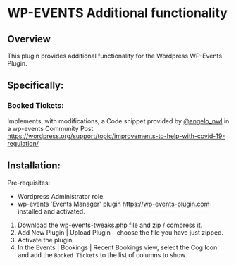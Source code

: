 # WP-EVENTS Additional functionality

## Overview
This plugin provides additional functionality for the Wordpress WP-Events Plugin.

## Specifically:
### Booked Tickets:
Implements, with modifications, a Code snippet provided by [@angelo_nwl](https://wordpress.org/support/users/angelo_nwl/) in a wp-events Community Post https://wordpress.org/support/topic/improvements-to-help-with-covid-19-regulation/

## Installation:
Pre-requisites:
* Wordpress Administrator role.
* wp-events 'Events Manager' plugin https://wp-events-plugin.com installed and activated.

1. Download the wp-events-tweaks.php file and zip / compress it.
2. Add New Plugin | Upload Plugin  - choose the file you have just zipped.
3. Activate the plugin
4. In the Events | Bookings | Recent Bookings view, select the Cog Icon and add the `Booked Tickets` to the list of columns to show.


